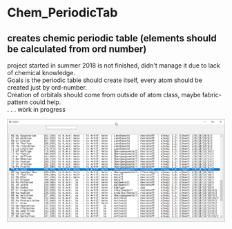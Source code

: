 # Chem_PeriodicTab  
## creates chemic periodic table (elements should be calculated from ord number)  
project started in summer 2018 is not finished, didn't manage it due to lack of chemical knowledge.  
Goals is the periodic table should create itself, every atom should be created just by ord-number.  
Creation of orbitals should come from outside of atom class, maybe fabric-pattern could help.  
. . . work in progress   

![Chem_PeriodicTab Image](Resources/Pictures/Chem_PeriodicTab.png "Chem_PeriodicTab Image")
